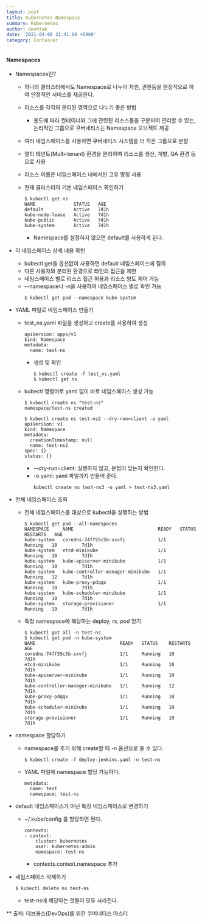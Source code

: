 ```yaml
---
layout: post
title: Kubernetes Namespace
summary: Kubernetes
author: devhtak
date: '2021-04-08 21:41:00 +0900'
category: Container
---
```


#### Namespaces

- Namespaces란?
  - 하나의 클러스터에서도 Namespace로 나누어 자원, 권한등을 한정적으로 하여 안정적인 서비스를 제공한다.
  - 리소스를 각각의 분리된 영역으로 나누기 좋은 방법
    - 용도에 따라 컨테이너와 그에 관련된 리소스들을 구분지어 관리할 수 있는, 논리적인 그룹으로 쿠버네티스는 Namespace 오브젝트 제공
  - 여러 네임스페이스를 사용하면 쿠버네티스 시스템을 더 작은 그룹으로 분할
  - 멀티 테넌트(Multi-tenant) 환경을 분리하여 리소스를 생산, 개발, QA 환경 등으로 사용
  - 리소스 이름은 네임스페이스 내에서만 고유 명칭 사용
  
  - 현재 클러스터의 기본 네임스페이스 확인하기
    ```
    $ kubectl get ns
    NAME              STATUS   AGE
    default           Active   7d1h
    kube-node-lease   Active   7d1h
    kube-public       Active   7d1h
    kube-system       Active   7d1h 
    ```
    - Namespace를 설정하지 않으면 default를 사용하게 된다.
    
- 각 네임스페이스 상세 내용 확인
  - kubectl get을 옵션없이 사용하면 default 네임스페이스에 질의
  - 다른 사용자와 분리된 환경으로 타인의 접근을 제한
  - 네임스페이스 별로 리소스 접근 허용과 리소스 양도 제어 가능
  - --namespace나 -n을 사용하여 네임스페이스 별로 확인 가능
    ```
    $ kubectl get pod --namespace kube-system
    ```

- YAML 파일로 네임스페이스 만들기
  - test_ns.yaml 파일을 생성하고 create를 사용하여 생성
    ```
    apiVersion: apps/v1
    kind: Namespace
    metadata:
      name: test-ns
    ```
    - 생성 및 확인
      ```
      $ kubectl create -f test_ns.yaml
      $ kubectl get ns
      ```
  - kubectl 명령어로 yaml 없이 바로 네임스페이스 생성 가능
    ```
    $ kubectl create ns "test-ns"
    namespace/test-ns created
    ```
    ```
    $ kubectl create ns test-ns2 --dry-run=client -o yaml
    apiVersion: v1
    kind: Namespace
    metadata:
      creationTimestamp: null
      name: test-ns2
    spec: {}
    status: {}
    ```
    - --dry-run=client: 실행하지 않고, 문법이 맞는지 확인한다.
    - -o yaml: yaml 파일까지 만들어 준다.
      ```
      kubectl create ns test-ns3 -o yaml > test-ns3.yaml
      ```

- 전체 네임스페이스 조회
  - 전체 네임스페이스를 대상으로 kubectl을 실행하는 방법
    ```
    $ kubectl get pod --all-namespaces
    NAMESPACE     NAME                               READY   STATUS    RESTARTS   AGE
    kube-system   coredns-74ff55c5b-sxvfj            1/1     Running   10         7d1h
    kube-system   etcd-minikube                      1/1     Running   10         7d1h
    kube-system   kube-apiserver-minikube            1/1     Running   10         7d1h
    kube-system   kube-controller-manager-minikube   1/1     Running   12         7d1h
    kube-system   kube-proxy-pdqqx                   1/1     Running   10         7d1h
    kube-system   kube-scheduler-minikube            1/1     Running   10         7d1h
    kube-system   storage-provisioner                1/1     Running   19         7d1h
    ```
  
  - 특정 namespace에 해당하는 deploy, rs, pod 얻기
    ```
    $ kubectl get all -n test-ns
    $ kubectl get pod -n kube-system
    NAME                               READY   STATUS    RESTARTS   AGE
    coredns-74ff55c5b-sxvfj            1/1     Running   10         7d1h
    etcd-minikube                      1/1     Running   10         7d1h
    kube-apiserver-minikube            1/1     Running   10         7d1h
    kube-controller-manager-minikube   1/1     Running   12         7d1h
    kube-proxy-pdqqx                   1/1     Running   10         7d1h
    kube-scheduler-minikube            1/1     Running   10         7d1h
    storage-provisioner                1/1     Running   19         7d1h
    ```

- namespace 할당하기
  - namespace를 주기 위해 create할 때 -n 옵션으로 줄 수 있다.
    ```
    $ kubectl create -f deploy-jenkins.yaml -n test-ns
    ```
  - YAML 파일에 namespace 할당 가능하다.
    ```
    metadata:
      name: test
      namespace: test-ns
    ```
  
- default 네임스페이스가 아닌 특정 네임스페이스로 변경하기
  - ~/.kube/config 를 할당하면 된다.
    ```
    contexts:
    - context:
        cluster: kubernetes
        user: kubernetes-admin
        namespace: test-ns
    ```
    - contexts.context.namespace 추가

- 네임스페이스 삭제하기
  ```
  $ kubectl delete ns test-ns
  ```
  - test-ns에 해당하는 것들이 모두 사라진다.

** 출처: 데브옵스(DevOps)를 위한 쿠버네티스 마스터
